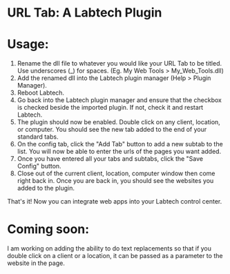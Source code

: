 URL Tab: A Labtech Plugin
===========

Usage:
===========
1. Rename the dll file to whatever you would like your URL Tab to be titled. Use underscores (_) for spaces. (Eg. My Web Tools > My_Web_Tools.dll)
2. Add the renamed dll into the Labtech plugin manager (Help > Plugin Manager).
3. Reboot Labtech.
4. Go back into the Labtech plugin manager and ensure that the checkbox is checked beside the imported plugin. If not, check it and restart Labtech.
5. The plugin should now be enabled. Double click on any client, location, or computer. You should see the new tab added to the end of your standard tabs.
6. On the config tab, click the "Add Tab" button to add a new subtab to the list. You will now be able to enter the urls of the pages you want added.
7. Once you have entered all your tabs and subtabs, click the "Save Config" button.
8. Close out of the current client, location, computer window then come right back in. Once you are back in, you should see the websites you added to the plugin.

That's it! Now you can integrate web apps into your Labtech control center. 

Coming soon:
===========
I am working on adding the ability to do text replacements so that if you double click on a client or a location, it can be passed as a parameter to the website in the page.